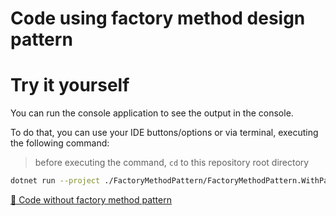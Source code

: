 # Code using factory method design pattern



# Try it yourself

You can run the console application to see the output in the console.

To do that, you can use your IDE buttons/options or via terminal, executing the following command:

> before executing the command, `cd` to this repository root directory

```bash
dotnet run --project ./FactoryMethodPattern/FactoryMethodPattern.WithPattern/FactoryMethodPattern.WithPattern.csproj
```

[📄 Code without factory method pattern](../FactoryMethodPattern.WithoutPattern/README.md)